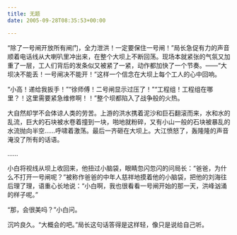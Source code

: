 ```yaml
---
title: 无题
date: 2005-09-28T08:35:53+00:00

---
```

“除了一号闸开放所有闸门，全力泄洪！一定要保住一号闸！”局长急促有力的声音顺着电话线从大喇叭里冲出来，在整个大坝上不断回荡。现场本就紧张的气氛又加重了一层，工人们背后的发条似又被紧了一紧，动作都加快了一个节奏。——“大坝决不能丢！一号闸决不能开！”这样一个信念在大坝上每个工人的心中回响。

“小高！递给我扳手！”“徐师傅！二号闸显示过压了！”“工程组！工程组在哪里？！这里需要紧急维修啊！！”整个坝都陷入了战争般的火热。

大自然却学不会体谅人类的劳苦。上游的洪水携着泥沙和巨石翻滚而来，水和水的乱流，巨大的石块被水卷着撞到一块，啪地就粉碎，又有小山一般的石块被暴乱的水流抛向半空……呼啸着激荡。最后一齐砸在大坝上。大江愤怒了，轰隆隆的声音淹没了所有的话语。

……

小白将视线从坝上收回来，他扭过小脑袋，眼睛忽闪忽闪的问局长：“爸爸，为什么不打开一号闸呢？”被称作爸爸的中年人慈祥地摸着他的小脑袋，把他的刘海往后理了理，语重心长地说：“小白啊，我也很看看一号闸开始的那一天，洪峰汹涌的样子呢。”

“那，会很美吗？”小白问。

沉吟良久。“大概会的吧。”局长这句话答得是这样轻，像只是说给自己听。
